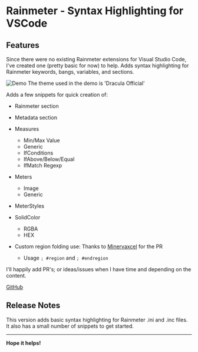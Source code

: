 # Rainmeter - Syntax Highlighting for VSCode

## Features

Since there were no existing Rainmeter extensions for Visual Studio Code, I've created one (pretty basic for now) to help.
Adds syntax highlighting for Rainmeter keywords, bangs, variables, and sections.

![Demo](./images/demo.gif)
The theme used in the demo is 'Dracula Official'

Adds a few snippets for quick creation of:
* Rainmeter section
* Metadata section
* Measures
    - Min/Max Value
    - Generic
    - IfConditions
    - IfAbove/Below/Equal
    - IfMatch Regexp
* Meters
    - Image
    - Generic
* MeterStyles
* SolidColor
    - RGBA
    - HEX

* Custom region folding use: Thanks to [Minervaxcel](https://github.com/Minervaxcel) for the PR
    - Usage `; #region` and `; #endregion`

I'll happily add PR's; or ideas/issues when I have time and depending on the content.

[GitHub](https://github.com/will-shaw/ws-rainmeter)

## Release Notes

This version adds basic syntax highlighting for Rainmeter .ini and .inc files.
It also has a small number of snippets to get started.

-----------------------------------------------------------------------------------------------------------

**Hope it helps!**
